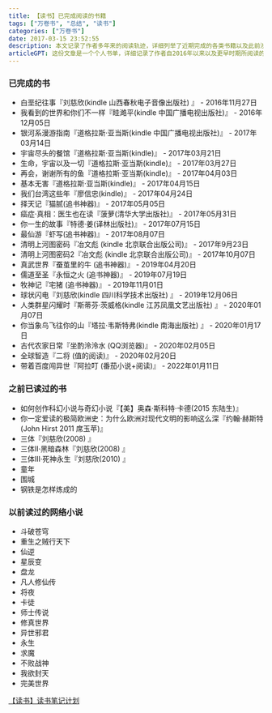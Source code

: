 ```yaml
---
title: 【读书】已完成阅读的书籍
tags: ["万卷书", "总结", "读书"]
categories: ["万卷书"]
date: 2017-03-15 23:52:55
description: 本文记录了作者多年来的阅读轨迹，详细列举了近期完成的各类书籍以及此前涉猎的作品。
articleGPT: 这份文章是一个个人书单，详细记录了作者自2016年以来以及更早时期所阅读的各类书籍和网络小说。
---
```


### 已完成的书

  * 白垩纪往事『刘慈欣(kindle 山西春秋电子音像出版社) 』 - 2016年11月27日
  * 我看到的世界和你们不一样『眭澔平(kindle 中国广播电视出版社)』 - 2016年12月05日
  * 银河系漫游指南『道格拉斯·亚当斯(kindle 中国广播电视出版社)』 - 2017年03月14日
  * 宇宙尽头的餐馆『道格拉斯·亚当斯(kindle)』 - 2017年03月21日
  * 生命，宇宙以及一切『道格拉斯·亚当斯(kindle)』 - 2017年03月27日
  * 再会，谢谢所有的鱼『道格拉斯·亚当斯(kindle)』 - 2017年04月03日
  * 基本无害『道格拉斯·亚当斯(kindle)』 - 2017年04月15日
  * 我们台湾这些年『廖信忠(kindle)』 - 2017年04月24日
  * 择天记『猫腻(追书神器)』 - 2017年05月05日
  * 癌症·真相：医生也在读『菠萝(清华大学出版社)』 - 2017年05月31日
  * 你一生的故事『特德·姜(译林出版社)』 - 2017年07月15日
  * 最仙游『虾写(追书神器)』 - 2017年08月07日
  * 清明上河图密码『冶文彪 (kindle 北京联合出版公司)』 - 2017年9月23日
  * 清明上河图密码2『冶文彪 (kindle 北京联合出版公司)』 - 2017年10月07日
  * 真武世界『蚕茧里的牛 (追书神器)』 - 2019年04月20日
  * 儒道至圣『永恒之火 (追书神器)』 - 2019年07月19日
  * 牧神记『宅猪 (追书神器)』 - 2019年11月01日
  * 球状闪电『刘慈欣(kindle 四川科学技术出版社) 』 - 2019年12月06日
  * 人类群星闪耀时『斯蒂芬·茨威格(kindle 江苏凤凰文艺出版社) 』 - 2020年01月07日
  * 你当象鸟飞往你的山『塔拉·韦斯特弗(kindle 南海出版社) 』 - 2020年01月17日
  * 古代农家日常『坐酌泠泠水 (QQ浏览器)』 - 2020年02月05日
  * 全球智造『二将 (值的阅读)』 - 2020年02月20日
  * 带着百度闯异世『阿拉叮 (番茄小说+阅读)』 - 2022年01月11日

### 之前已读过的书

  * 如何创作科幻小说与奇幻小说『【美】奥森·斯科特·卡德(2015 东陆生)』
  * 你一定爱读的极简欧洲史：为什么欧洲对现代文明的影响这么深『约翰·赫斯特(John Hirst 2011 席玉苹)』
  * 三体『刘慈欣(2008) 』
  * 三体II·黑暗森林『刘慈欣(2008) 』
  * 三体III·死神永生『刘慈欣(2010) 』
  * 童年
  * 围城
  * 钢铁是怎样炼成的

### 以前读过的网络小说

  * 斗破苍穹
  * 重生之贼行天下
  * 仙逆
  * 星辰变
  * 盘龙
  * 凡人修仙传
  * 将夜
  * 卡徒
  * 师士传说
  * 修真世界
  * 异世邪君
  * 永生
  * 求魔
  * 不败战神
  * 我欲封天
  * 完美世界

[【读书】读书笔记计划](/posts/2016/1114/reading-plan)
